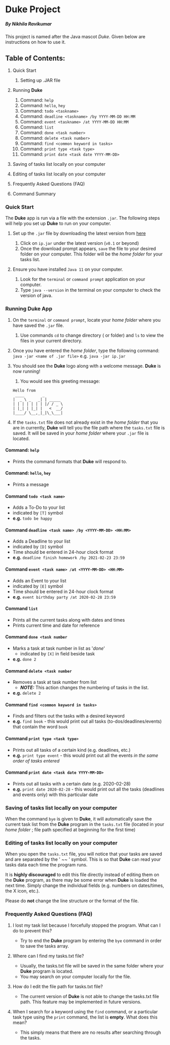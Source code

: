 # Duke Project
##### By Nikhila Ravikumar

This project is named after the Java mascot _Duke_. Given below are instructions on how to use it.

## Table of Contents:

1. Quick Start
    1. Setting up .JAR file
1. Running **Duke**
    1. Command: `help`
    1. Command: `hello`, `hey`
    1. Command: `todo <taskname>`
    1. Command: `deadline <taskname> /by YYYY-MM-DD HH:MM`
    1. Command: `event <taskname> /at YYYY-MM-DD HH:MM`
    1. Command: `list`
    1. Command: `done <task number>`
    1. Command: `delete <task number>`
    1. Command: `find <common keyword in tasks>`
    1. Command: `print type <task type>`
    1. Command: `print date <task date YYYY-MM-DD>`

1. Saving of tasks list locally on your computer
1. Editing of tasks list locally on your computer
1. Frequently Asked Questions (FAQ)
1. Command Summary

### Quick Start
The **Duke** app is run via a file with the extension `.jar`. The following steps will help you set up **Duke** to run on your computer.
1. Set up the `.jar` file by downloading the latest version from [here](https://github.com/nivikcivik/ip/releases)
    1. Click on `ip.jar` under the latest version (`v0.1` or beyond)
    1. Once the download prompt appears, `save` the file to your desired folder on your computer. This folder will be the _home folder_ for your tasks list.

1. Ensure you have installed `Java 11` on your computer.
    1. Look for the `terminal` or `command prompt` application on your computer.
    1. Type `java --version` in the terminal on your computer to check the version of java.

### Running Duke App
1. On the `terminal` or `command prompt`, locate your _home folder_ where you have saved the `.jar` file.
    1. Use commands `cd` to change directory ( or folder) and `ls` to view the files in your current directory.

1. Once you have entered the _home folder_, type the following command: `java -jar <name of .jar file>` e.g. `java -jar ip.jar`
1. You should see the **Duke** logo along with a welcome message. **Duke** is now running!
    1. You would see this greeting message:

   ```
   Hello from
    ____        _        
   |  _ \ _   _| | _____ 
   | | | | | | | |/ / _ \
   | |_| | |_| |   <  __/
   |____/ \__,_|_|\_\___|
   ```
1. If the `tasks.txt` file does not already exist in the _home folder_ that you are in currently, **Duke** will tell you the file path where the `tasks.txt` file is saved. It will be saved in your _home folder_ where your `.jar` file is located.


#### Command: `help`
- Prints the command formats that **Duke** will respond to.
#### Command: `hello`, `hey`
- Prints a message
#### Command `todo <task name>`
- Adds a To-Do to your list
- indicated by `[T]` symbol
- **e.g.** `todo be happy`
#### Command `deadline <task name> /by <YYYY-MM-DD> <HH:MM>`
- Adds a Deadline to your list
- indicated by `[D]` symbol
- Time should be entered in 24-hour clock format
- **e.g.** `deadline finish homework /by 2021-02-23 23:59`
#### Command `event <task name> /at <YYYY-MM-DD> <HH:MM>`
- Adds an Event to your list
- indicated by `[E]` symbol
- Time should be entered in 24-hour clock format
- **e.g.** `event birthday party /at 2020-02-28 23:59`
#### Command `list`
- Prints all the current tasks along with dates and times
- Prints current time and date for reference
#### Command `done <task number`
- Marks a task at task number in list as '_done_'
    - indicated by `[X]` in field beside task
- **e.g.** `done 2`
#### Command `delete <task number`
- Removes a task at task number from list
    - **_NOTE:_** This action changes the numbering of tasks in the list.
- **e.g.** `delete 2`
#### Command `find <common keyword in tasks>`
- Finds and filters out the tasks with a desired keyword
- **e.g.** `find book` - this would print out all tasks (to-dos/deadlines/events) that contain the word `book`
#### Command `print type <task type>`
- Prints out all tasks of a certain kind (e.g. deadlines, etc.)
- **e.g.** `print type event` - this would print out all the events _in the same order of tasks entered_
#### Command `print date <task date YYYY-MM-DD>`
- Prints out all tasks with a certain date (e.g. 2020-02-28)
- **e.g.** `print date 2020-02-28` - this would print out all the tasks (deadlines and events only) with this particular date

### Saving of tasks list locally on your computer
When the command `bye` is given to **Duke**, it will automatically save the current task list from the **Duke** program in the `tasks.txt` file (located in your _home folder_ ; file path specified at beginning for the first time)

### Editing of tasks list locally on your computer
When you open the `tasks.txt` file, you will notice that your tasks are saved and are separated by the ' ~~ ' symbol. This is so that **Duke** can read your tasks data each time the program runs.

It is **highly discouraged** to edit this file directly instead of editing them on the **Duke** program, as there may be some error when **Duke** is loaded the next time. Simply change the individual fields (e.g. numbers on dates/times, the X icon, etc.).

Please do **not** change the line structure or the format of the file.

### Frequently Asked Questions (FAQ)

1. I lost my task list because I forcefully stopped the program. What can I do to prevent this?
    - Try to end the **Duke** program by entering the `bye` command in order to save the tasks array.

1. Where can I find my tasks.txt file?
    - Usually, the tasks.txt file will be saved in the same folder where your **Duke** program is located.
    - You may search on your computer locally for the file.

1. How do I edit the file path for tasks.txt file?
    - The current version of **Duke** is not able to change the tasks.txt file path. This feature may be implemented in future versions.

1. When I search for a keyword using the `find` command, or a particular task type using the `print` command, the list is **empty**. What does this mean?
    - This simply means that  there are no results after searching through the tasks.